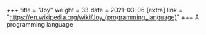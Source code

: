 +++
title = "Joy"
weight = 33
date = 2021-03-06
[extra]
link = "https://en.wikipedia.org/wiki/Joy_(programming_language)"
+++
A programming language


